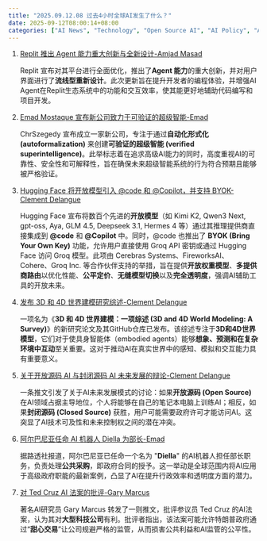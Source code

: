 ```yaml
---
title: "2025.09.12.08 过去4小时全球AI发生了什么？"
date: 2025-09-12T08:00:14+08:00
categories: ["AI News", "Technology", "Open Source AI", "AI Policy", "AI Governance"]
---
```


1.  [Replit 推出 Agent 能力重大创新与全新设计-Amjad Masad](https://x.com/amasad/status/1966278734220243339)

    Replit 宣布对其平台进行全面优化，推出了**Agent 能力**的重大创新，并对用户界面进行了**流线型重新设计**。此次更新旨在提升开发者的编程体验，并增强AI Agent在Replit生态系统中的功能和交互效率，使其能更好地辅助代码编写和项目开发。

2.  [Emad Mostaque 宣布新公司致力于可验证的超级智能-Emad](https://x.com/EMostaque/status/1966278120895291653)

    ChrSzegedy 宣布成立一家新公司，专注于通过**自动化形式化 (autoformalization)** 来创建**可验证的超级智能 (verified superintelligence)**。此举标志着在追求高级AI能力的同时，高度重视AI的可靠性、安全性和可解释性，旨在确保未来超级智能系统的行为符合预期且能够被严格验证。

3.  [Hugging Face 将开放模型引入 @code 和 @Copilot，并支持 BYOK-Clement Delangue](https://x.com/ClementDelangue/status/1966245400689750076)

    Hugging Face 宣布将数百个先进的**开放模型**（如 Kimi K2, Qwen3 Next, gpt-oss, Aya, GLM 4.5, Deepseek 3.1, Hermes 4 等）通过其推理提供商直接集成到 **@code** 和 **@Copilot** 中。同时，@code 也推出了 **BYOK (Bring Your Own Key)** 功能，允许用户直接使用 Groq API 密钥或通过 Hugging Face 访问 Groq 模型。此项由 Cerebras Systems、FireworksAI、Cohere、Groq Inc. 等合作伙伴支持的举措，旨在提供**开放权重模型**、**多提供商路由**以优化性能、**公平定价**、**无缝模型切换**以及**完全透明度**，强调AI辅助工具的开放未来。

4.  [发布 3D 和 4D 世界建模研究综述-Clement Delangue](https://x.com/ClementDelangue/status/1966258201525105008)

    一项名为《**3D 和 4D 世界建模：一项综述 (3D and 4D World Modeling: A Survey)**》的新研究论文及其GitHub仓库已发布。该综述专注于**3D和4D世界模型**，它们对于使具身智能体（embodied agents）能够**想象、预测和在复杂环境中互动**至关重要。这对于推动AI在真实世界中的感知、模拟和交互能力具有重要意义。

5.  [关于开放源码 AI 与封闭源码 AI 未来发展的辩论-Clement Delangue](https://x.com/ClementDelangue/status/1966257030064476562)

    一条推文引发了关于AI未来发展模式的讨论：如果**开放源码 (Open Source)** 在AI领域占据主导地位，个人将能够在自己的笔记本电脑上训练AI；相反，如果**封闭源码 (Closed Source)** 获胜，用户可能需要政府许可才能访问AI。这突显了AI技术可及性和未来控制权之间的潜在冲突。

6.  [阿尔巴尼亚任命 AI 机器人 Diella 为部长-Emad](https://x.com/EMostaque/status/1966236482504663531)

    据路透社报道，阿尔巴尼亚已任命一个名为 "**Diella**" 的AI机器人担任部长职务，负责处理**公共采购**，即政府合同的授予。这一举动是全球范围内将AI应用于高级政府职能的最新案例，凸显了AI在提升行政效率和透明度方面的潜力。

7.  [对 Ted Cruz AI 法案的批评-Gary Marcus](https://x.com/GaryMarcus/status/1966239650378637818)

    著名AI研究员 Gary Marcus 转发了一则推文，批评参议员 Ted Cruz 的AI法案，认为其对**大型科技公司**有利。批评者指出，该法案可能允许特朗普政府通过“**甜心交易**”让公司规避严格的监管，从而损害公共利益和AI监管的公平性。